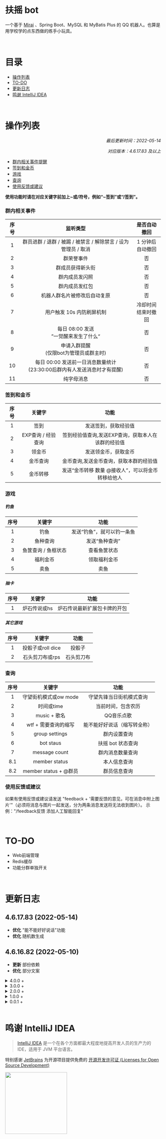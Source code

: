 # 扶摇 bot
一个基于 [Mirai](https://github.com/mamoe/mirai) 、Spring Boot、MySQL 和 MyBatis Plus 的 QQ 机器人。也算是用学校学的点东西做的练手小玩具。

</br>

# 目录

- [操作列表](#操作列表)
- [TO-DO](#TO-DO)
- [更新日志](#更新日志)
- [鸣谢 IntelliJ IDEA](#鸣谢-IntelliJ-IDEA)

</br>

# 操作列表

*<p align="right">最后更新时间：2022-05-14</p>*
*<p align="right">对应版本：4.6.17.83 及以上</p>*

- [群内相关事件提醒](#群内相关事件提醒)
- [签到和金币](#签到和金币)
- [游戏](#游戏)
- [查询](#查询)
- [使用反馈或建议](#使用反馈或建议)

**使用功能时请在对应关键字前加上~或/符号，例如“~签到”或“/签到”。**

### 群内相关事件

| 序号  |                                  监听类型                                   |      是否自动撤回      |
| :---: | :-------------------------------------------------------------------------: | :--------------------: |
|   1   |       群员进群 / 退群 / 被踢 / 被禁言 / 解除禁言 / 设为管理员 / 取消        |  1 分钟后<br>自动撤回  |
|   2   |                                 群荣誉事件                                  |           否           |
|   3   |                              群成员获得新头衔                               |           否           |
|   4   |                               群内成员发闪照                                |           否           |
|   5   |                               群内成员发红包                                |           否           |
|   6   |                        机器人群名片被修改后自动复原                         |           否           |
|   7   |                          用户触发 10s 内防刷屏机制                          | 冷却时间<br>结束时撤回 |
|   8   |                   每日 08:00 发送<br>”一觉醒来发生了什么“                   |           否           |
|  9   |                  申请入群提醒<br>(仅限bot为管理员或群主时)                  |           否           |
|  10   | 每日 00:00 发送前一日消息数量统计<br>(23:30:00后群内有人发送消息时才有提醒) |           否           |
|  11   |                                 纯字母消息                                  |           否           |

### 签到和金币

| 序号  |       关键字       |                        功能                        |
| :---: | :----------------: | :------------------------------------------------: |
|   1   |        签到        |                发送签到，获取经验值                |
|   2   | EXP查询 / 经验查询 | 签到经验值查询,发送EXP查询，获取本人在该群的经验值 |
|   3   |       领金币       |                发送领金币，获取金币                |
|   4   |      金币查询      |      金币查询,发送金币查询，获取本群的经验值       |
|   5   |      金币转移      | 发送“金币转移 数量 @接收人”，可以将金币转移给他人  |

### 游戏

##### 钓鱼

| 序号  |       关键字        |            功能            |
| :---: | :-----------------: | :------------------------: |
|   1   |        钓鱼         | 发送“钓鱼”，就可以钓一条鱼 |
|   2   |      鱼种查询       |       发送“鱼种查询”       |
|   3   | 鱼筐查询 / 鱼框状态 |        查看鱼筐状态        |
|   4   |      福利金币       |        领取福利金币        |
|   5   |        卖鱼         |            卖鱼            |

##### 抽卡

| 序号  |    关键字    |             功能             |
| :---: | :----------: | :--------------------------: |
|   1   | 炉石传说或hs | 炉石传说最新扩展包卡牌的开包 |

##### 其它游戏

| 序号  |      关键字       |    功能    |
| :---: | :---------------: | :--------: |
|   1   | 投骰子或roll dice |   投骰子   |
|   2   |  石头剪刀布或rps  | 石头剪刀布 |

### 查询
| 序号  |        关键字         |             功能             |
| :---: | :-------------------: | :--------------------------: |
|   1   | 守望街机模式或ow mode |   守望先锋当日街机模式查询   |
|   2   |      时间或time       |      当前时间，包含农历      |
|   3   |     music + 歌名      |          QQ音乐点歌          |
|   4   | wtf + 需要查询的缩写  | 能不能好好说话（缩写转全称） |
|   5   |    group settings     |         群内设置查询         |
|   6   |       bot staus       |      扶摇 bot 状态查询       |
|   7   |     message count     |       群内消息数量查询       |
|  8.1  |     member status     |         本人信息查询         |
|  8.2  | member status + @群员 |         群员信息查询         |

### 使用反馈或建议
如果有使用反馈或建议请发送 "feedback + '需要反馈的意见，可在消息中附上图片'"（必须将消息与图片一起发送，分为两条消息发送将无法收到图片）。
示例："/feedback反馈 添加人工智能回复"

</br>

# TO-DO
* Web前端管理
* Redis缓存
* 功能分群单独开关

</br>

# 更新日志
## 4.6.17.83 (2022-05-14)
* **优化** "能不能好好说话"功能
* **优化** 随机数生成

## 4.6.16.82 (2022-05-10)
* **更新** 部份依赖
* **优化** 部分文案

<details>
<summary>4.0.0 +</summary>

## 4.6.15.81 (2022-05-09)
* **更新** Mirai 2.11.0-RC2 ([更新日志](https://github.com/mamoe/mirai/releases/tag/v2.11.0-RC2))
* **更新** 部份依赖
* **优化** 部分文案

## 4.6.14.80 (2022-04-16)
* **新增** 群员信息查询
* **修复** 00:00 消息提醒提醒的前一日消息数量为 0 的问题
* **优化** 00:00 消息提醒的判断逻辑
* **优化** 部分文案
* **优化** 是否为 @ 机器人的判断逻辑
* **删除** 群员群名片修改提醒
* **修改** 上传新版 SQL 文件

## 4.6.13.79 (2022-04-15)
* **新增** 群内个人消息数量查询
* **优化** 部分文案
* **优化** 群消息计数器时间戳记录
* **优化** 文案中的时间起止判断
* **修复** 00:00 消息提醒
* **修改** 上传新版 SQL 文件

## 4.5.12.78 (2022-04-14)
* **新增** 炉石传说卡牌数据可通过指令直接更新
* **新增** 群内消息数量查询
* **新增** 00:00 消息数量提醒
* **新增** 申请入群提醒
* **优化** 启动时间判断
* **优化** 缓存文件路径
* **优化** bot 发送的消息也会计入群消息个数
* **优化** 前一日消息数量统计
* **优化** 部分文案

## 4.5.11.77 (2022-04-13)
* **更新** Mirai 2.11.0-M1 ([更新日志](https://github.com/mamoe/mirai/releases/tag/v2.11.0-M1))
* **更新** 部分依赖
* **新增** 将群消息数量统计存放在 MySQL 中
* **新增** 自定义入群欢迎消息中对群员的称呼
* **修改** 上传新版 SQL 文件
* **优化** 龙王提醒文案
* **优化** 全局变量位置

## 4.5.10.76 (2022-03-13)
* **更新** Mirai 2.11.0-M2.2 ([更新日志](https://github.com/mamoe/mirai/releases/tag/v2.11.0-M2.2))
* **更新** 部分依赖
* **修复** 黑名单用户或群判断逻辑
* **优化** 群名片修改提醒

## 4.5.9.75 (2022-01-24)
* **更新** Mirai 2.10.0-RC2 ([更新日志](https://github.com/mamoe/mirai/releases/tag/v2.10.0-RC2))
* **更新** 部分依赖
* **修改** bot 同意入群的方式
* **修复** 龙王重复提醒问题
* **恢复** 早间新闻提醒

## 4.5.8.74 (2022-01-11)
* **更新** Mirai 2.9.2 ([更新日志](https://github.com/mamoe/mirai/releases/tag/v2.9.2))
* **新增** 对被邀请加入的群的要求
    - 群名不得包含“邀请”、“红包”、“拉人”等相关内容（违禁词将不断更新）
    - bot 入群时不得为全员禁言状态

## 4.5.7.73 (2022-01-02)
* **更新** Mirai 2.9.1 ([更新日志](https://github.com/mamoe/mirai/releases/tag/v2.9.1))
* **更新** 部分依赖

## 4.5.6.72 (2021-12-31)
* **更新** Mirai 2.9.0 ([更新日志](https://github.com/mamoe/mirai/releases/tag/v2.9.0))

## 4.5.5.71 (2021-11-02)
* **更新** Mirai 2.8.0-RC ([更新日志](https://github.com/mamoe/mirai/releases/tag/v2.8.0-RC))
* **修改** 登录设备类型
* **优化** 拼音缩写查询时的撤回
* **优化** 私聊发送分享链接后的操作（删除好友）
* **优化** 部分文案

## 4.5.4.70 (2021-09-29)
* **更新** Mirai 2.8.0-M1 ([更新日志](https://github.com/mamoe/mirai/releases/tag/v2.8.0-M1))
* **优化** 早间消息发送时间
* **新增** 监听群解散事件

## 4.5.3.69 (2021-09-11)
* **更新** 部分依赖
* **新增** 群员被禁言提醒、被解禁提醒
* **新增** 群名修改提醒
* **新增** 扶摇 bot 的建议与反馈
* **优化** 部分文案
* **优化** 扶摇 bot 群名片被修改后的判断逻辑
* **优化** 群消息和好友消息的判断逻辑

## 4.5.2.68 (2021-09-10)
* **更新** Mirai 2.7.1-dev-1
* **新增** 群内设置查询
* **新增** 扶摇 bot 状态查询
* **优化** 部分文案
* **修复** 守望先锋模式查询 API

## 4.5.1.67 (2021-08-31)
* **新增** 私聊也可以触发 bot 的（部分）功能
* **优化** 提醒文案

## 4.5.0.66 Hotfix (2021-08-30)
* **优化** 部分提醒文案
* **优化** 定时消息发送的发送时间
* **优化** 群内发送消息逻辑
* **优化** README文件

## 4.5.0.66 (2021-08-29)
* **优化** 部分提醒文案
* **优化** 定时消息发送
* **优化** 群内发送消息逻辑
* **更新** Mirai 2.7.0

## 4.4.9.65 Hotfix (2021-08-20)
* **修复** HashMap遍历时的线程同步问题

## 4.4.9.65 (2021-08-20)
* **更新** 更新依赖
* **新增** 群内消息计数器
* **移除** 移除新好友和新群计数器
* **优化** 修改早间提醒的发送机制
* **优化** RSS抓取

## 4.4.8.64 (2021-08-15)
* **更新** 更新为Mirai 2.7-RC
* **优化** 复读消息判断
* **优化** 红包和视频消息判断
* **新增** bot群名片被修改后自动改回

## 4.4.7.63 (2021-08-14)
* **修复** 非文本消息复读
* **优化** 红包、视频消息判断
* **优化** RSS订阅消息发送

## 4.4.6.62 (2021-07-27)
* **新增** 当用户撤回触发机器人的消息后机器人也会撤回发送的消息（防止部分别有用心的用户做一些奇怪的事情）
* **优化**  复读逻辑
* **优化**  代码冗余应用
* **优化**  全局变量存放位置

## 4.4.5.61 (2021-07-25)
* **优化**  RSS消息提醒判断逻辑
* **优化**  数据库SQL脚本
* **优化**  分离开发环境和测试环境的配置文件
* **优化**  错误提醒日志

## 4.4.4.60 (2021-07-23)
* **新增** RSS消息提醒
* **新增** RSS消息提醒对应的数据库SQL
* **优化** 分离开发环境和测试环境的配置文件

## 4.4.3.59 (2021-07-22)
* **更新** 更新为Mirai 2.7-M2
* **更新** 适配Mirai新功能

## 4.4.2.58 (2021-06-03)
* **更新** 更新为Mirai 2.6.5
* **删除** 人工智障回复（过于智障）

## 4.4.1.57 (2021-05-12)
* **更新** 更新为Mirai 2.6.4
* **新增** 人工智障回复
* **新增** 防刷屏
* **修复** 获取时间戳的单位问题
* **修复** 撤回消息发送器的参数问题

## 4.4.0.56 (2021-04-17)
* **更新** 更新为Mirai 2.6.1
* **更新** 更新为JDK 16
* **更新** 更新部分引用
* **修复** 修复退群后的消息提醒
* **优化**  优化部分代码注释

## 4.3.1.55 (2021-04-06)
* **新增** 添加管理员表
* **新增** 炉石卡牌导入数据库功能
* **优化**  优化功能关闭的提醒
* **优化**  减少MessageChainBuilder调用的次数
* **优化**  更新SQL脚本并添加炉石卡牌和功能触发两张表的导脚本
* **优化**  优化消息判断逻辑代码
* **优化**  优化炉石卡牌文案

## 4.3.0.54 (2021-04-04)
* **更新** Mirai 2.5.1
* **优化** 变量名

## 4.2.1.53 (2021-03-17)
* **优化** 目录结构
* 为 Fuyao Music Room 做准备

## 4.2.0.52 (2021-03-16)
* 去掉MyBatis，改为使用MyBatis Plus (XML爪巴 (复合主键还是XML))
* 重命名数据库
    - bot_game_fishing改为game_fishing
    - hs_card改为game_hs_card
* 修改部分代码，使其更符合代码规范
## 2021-03-14
#### 4.1.8.51
* 规范代码
* 修复问题
## 2021-03-12
#### 4.1.7.50
* 添加点歌功能
* 添加[能不能好好说话](https://github.com/itorr/nbnhhsh)功能
* 修改复读策略：复读一次的消息不会再次复读
* 修复机器人群名片被修改后的监听
* 去除冗余代码和引用
## 2021-03-08
#### 4.1.6.49
* 修复同类型消息任意三条就会触发复读的问题
* 更改部分代码包的位置
* 添加调试功能
* **优化** 炉石开包的图片和文案
* **优化** 其它文案
## 2021-03-06
#### 4.1.5.48
* **优化** 文案
* 添加时间查询、守望先锋当日街机模式查询、炉石抽卡游戏、投骰子和石头剪刀布。
* 更新README
## 2021-03-05
#### 4.1.4.47
* **优化** log文案
* **优化** dev环境判断
* 完善监听的Group事件
* 更新Mirai为2.4.2
## 2021-03-03
#### 4.1.3.46
* 添加发送消息后的log功能
* 添加启动后成功提醒
* 添加复读消息的功能
* 添加红包检测
* **优化** 提醒文案
* **优化** 缓存文件的路径
* **优化** 代码
## 2021-03-01
#### 4.1.2.45
* 修复Linux下的文件路径问题
#### 4.1.1.44
* 更新为 Mirai 2.4.1
* **优化** 入群和群荣誉更改时的文案
* 添加闪照提醒
## 2021-02-25
#### 4.1.0.43
* 更新为 Mirai 2.3.0
* **优化** 入群和群荣誉更改时的文案
* 更新依赖版本
## 2021-01-19
#### 4.0.0.42
* 更新为 Mirai 2.0.0
* 更新依赖版本
* 完全重写，改为使用Mybatis
* **更新** README

</details>

<details>
<summary>3.0.0 +</summary>

## 2020-11-10
#### 3.4.4.41
* 更新为 Mirai 1.3.3
* 更新Spring Boot、hutool等依赖版本
* 去除部分消息提醒
* 暂时关闭点歌功能
## 2020-10-05
#### 3.4.3.40
* 更新为 Mirai 1.3.2
* 去除闪照@提醒
## 2020-09-25
#### 3.4.2.39
* 支持同时@多人戳
* 将功能列表展示方式修改为链接
## 2020-09-19
#### 3.4.1.38
* **优化** 戳一戳
## 2020-09-18
#### 3.4.0.37
* 更新为 Mirai 1.3.0
* 添加戳一戳
## 2020-09-06
#### 3.3.3.36
* 更新早午晚问候文案和时间划分，来自[维基百科](https://zh.wikipedia.org/zh-cn/Template:一天里的时间细分)
* 修复进群欢迎不生效的问题
* 添加新的工具类
* 修改工具类中的函数名
## 2020-08-26
#### 3.3.2.35
* 修复部分文案问题
* 修复算错了的毫秒（1 分钟 60000 毫秒）
* 修改 bot 功能图片获取的方式
* 更新为 Mirai 1.2.2
## 2020-08-22
#### 3.3.1.34 (Hotfix)
* 修复部分功能在私聊中不可用的问题
* 修改部分文案
    * **优化** 入群后第一条消息
* 精简代码
#### 3.3.0.33
* 所有功能可在私聊中使用
* 所有群事件提醒 (如退群、被禁言) 将在1分钟内自动撤回
* 修改部分文案
    * 私聊时的可用功能提醒
    * **优化** 群事件提醒中的群员名片和昵称选择
    * 新成员提醒增加头像
    * 更新日志文案优化
    * 时间文案优化
* 精简代码
## 2020-08-20
#### 3.2.0.32
* 添加自动同意加好友、进群
* 添加处理事件处理时抛出的异常
* 修改协议为Android Pad
#### 3.1.9.31 (Hotfix)
* 修复闪照、红包检测
* 修改部分文案
* 修改协议为Android Watch
#### 3.1.8.30
* 添加群员被kick提醒
* 修改部分文案
* 更新为Mirai 1.2.1
* 更新依赖
## 2020-08-10
#### 3.1.7.29
* 修改部分文案
* 添加API等待提示
## 2020-08-09
#### 3.1.6.28
* 机器人功能列表改为发送图片
* **优化** 部分代码逻辑
* 修改部分文案
* 去除触发日志
## 2020-07-27
#### 3.1.5.27
* 修复机器人被@
* 修改部分文案
## 2020-07-25
#### 3.1.4.26 (Hotfix)
* 修复闪照检测
* 修改签到文案，避免刷屏
#### 3.1.3.25
* 更新为Mirai 1.1.3
* 签到功能测试结束，已全功能上线，测试数据已全部删除
* **优化** 签到功能，修复签到查询和排名
* 实现部分指令功能
## 2020-07-20
#### 3.1.2.24
* **优化** 签到功能，实现签到查询和排名
## 2020-07-17
#### 3.1.1.23
* **优化** 签到功能，实现多群签到
## 2020-07-16
#### 3.1.0.22
* 发送 "sudo get/set" 命令查询和修改参数
* 修复部分问题
* **优化** 文案
## 2020-07-15
#### 3.0.0.21
* 从数据库读取参数和配置
* 修复部分问题

</details>

<details>
<summary>2.0.0 +</summary>

## 2020-07-12
#### 2.3.1.19
* 修复部分问题。
* 添加功能：
    * **优化** 功能17。
* 删除功能
    * 删除功能16、17（部分）
## 2020-07-11
#### 2.3.0.18
* 修复部分问题。
* 添加功能：
    * 实现功能17。
#### 2.2.0.17
* 修复部分问题。
* 添加功能：
    * 实现功能15、16。
## 2020-07-10
#### 2.1.0.16
* 修复部分问题。
* 修改yaml文件匹配关键字的规则。
## 2020-07-09
#### 2.0.0.15
* 重构代码，使用Mirai(https://github.com/mamoe/mirai)
* 添加功能：
    * 实现功能14。

</details>

<details>
<summary>1.0.0 +</summary>

## 2020-07-07
#### 1.1.4.14
* 添加讨论组消息监听和发送。
* 添加功能：
    * 实现功能13。
## 2020-06-29
#### 1.1.3.13
* 修复问题，优化代码。
* 随机复读的阈值改为从配置文件中读取。
## 2020-06-28
#### 1.1.2.12
* 添加网易云点歌。
* 配置文件改为从外部读取。
## 2020-06-27
#### 1.1.1.11
* 添加功能：
    * 实现功能12。
* **优化** 早午晚问候。
#### 1.1.0.10
* 修复复读和闪照。
* 除特别注明外，所有功能群聊和私聊均可用。
## 2020-06-26
#### 1.0.0.9
* 重构代码，使用原生Java，减少内存占用。

</details>

<details>
<summary>0.0.1 +</summary>

## 2020-06-24
#### 0.4.0.8
* 使用反射，重构代码。
* 添加用户和群黑名单功能，在黑名单中的群或用户不会触发概率复读。
* 不会随机复读触发功能的关键字。
#### 0.3.0.7
* 重构代码。
#### 0.2.3.6
* 减少智械危机的发生。
#### 0.2.2.5
* 添加功能：
    * 实现功能10~11。
## 2020-06-23
#### 0.2.1.4
* 添加功能：
    * 实现功能09。
* 重构代码。
#### 0.2.0.3
* 添加功能：
    * 实现功能08。
#### 0.1.0.2
* 添加功能：
    * 实现功能05~07。
* 重构代码。
## 2020-06-22
#### 0.0.1.1
* 首次更新。
    * 实现功能01~04。
</details>

</br>

# 鸣谢 IntelliJ IDEA

> [IntelliJ IDEA](https://zh.wikipedia.org/zh-hans/IntelliJ_IDEA) 是一个在各个方面都最大程度地提高开发人员的生产力的 IDE，适用于 JVM 平台语言。

特别感谢 [JetBrains](https://www.jetbrains.com) 为开源项目提供免费的 [开源开发许可证 (Licenses for Open Source Development)](https://www.jetbrains.com/community/opensource/#support)


[<img src="https://resources.jetbrains.com/storage/products/company/brand/logos/jb_beam.svg" width="200"/>](https://www.jetbrains.com)
